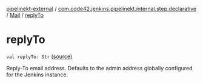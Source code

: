 [pipelinekt-external](../../index.md) / [com.code42.jenkins.pipelinekt.internal.step.declarative](../index.md) / [Mail](index.md) / [replyTo](./reply-to.md)

# replyTo

`val replyTo: Str` [(source)](https://github.com/code42/pipelinekt/tree/master/internal/src/main/kotlin/com/code42/jenkins/pipelinekt/internal/step/declarative/Mail.kt#L23)

Reply-To email address. Defaults to the admin address globally configured for the Jenkins instance.

